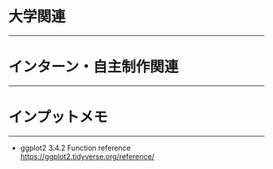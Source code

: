# 大学関連
* * *
# インターン・自主制作関連
* * *
# インプットメモ
* * *
- ggplot2 3.4.2 Function reference
https://ggplot2.tidyverse.org/reference/
